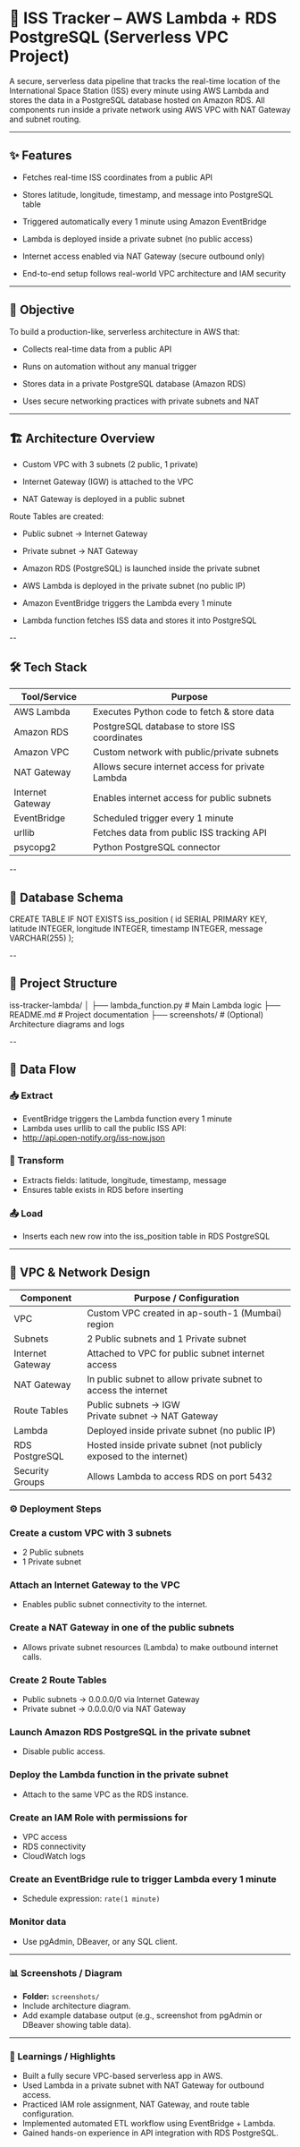 # 🚀 ISS Tracker – AWS Lambda + RDS PostgreSQL (Serverless VPC Project)
A secure, serverless data pipeline that tracks the real-time location of the International Space Station (ISS) every minute using AWS Lambda and stores the data in a PostgreSQL database hosted on Amazon RDS. All components run inside a private network using AWS VPC with NAT Gateway and subnet routing.

---

## ✨ Features
- Fetches real-time ISS coordinates from a public API

- Stores latitude, longitude, timestamp, and message into PostgreSQL table

- Triggered automatically every 1 minute using Amazon EventBridge

- Lambda is deployed inside a private subnet (no public access)

- Internet access enabled via NAT Gateway (secure outbound only)

- End-to-end setup follows real-world VPC architecture and IAM security

---

## 🎯 Objective
To build a production-like, serverless architecture in AWS that:

- Collects real-time data from a public API

- Runs on automation without any manual trigger

- Stores data in a private PostgreSQL database (Amazon RDS)

- Uses secure networking practices with private subnets and NAT

---

## 🏗️ Architecture Overview

- Custom VPC with 3 subnets (2 public, 1 private)

- Internet Gateway (IGW) is attached to the VPC

- NAT Gateway is deployed in a public subnet

Route Tables are created:

- Public subnet → Internet Gateway

- Private subnet → NAT Gateway

- Amazon RDS (PostgreSQL) is launched inside the private subnet

- AWS Lambda is deployed in the private subnet (no public IP)

- Amazon EventBridge triggers the Lambda every 1 minute

- Lambda function fetches ISS data and stores it into PostgreSQL

--

## 🛠️ Tech Stack

| Tool/Service    | Purpose                                            |
|-----------------|----------------------------------------------------|
| AWS Lambda      | Executes Python code to fetch & store data         |
| Amazon RDS      | PostgreSQL database to store ISS coordinates       |
| Amazon VPC      | Custom network with public/private subnets         |
| NAT Gateway     | Allows secure internet access for private Lambda   |
| Internet Gateway| Enables internet access for public subnets         |
| EventBridge     | Scheduled trigger every 1 minute                   |
| urllib          | Fetches data from public ISS tracking API          |
| psycopg2        | Python PostgreSQL connector                        |
	
--

## 🧱 Database Schema
CREATE TABLE IF NOT EXISTS iss_position (
  id SERIAL PRIMARY KEY,
  latitude INTEGER,
  longitude INTEGER,
  timestamp INTEGER,
  message VARCHAR(255)
);

--

## 📂 Project Structure
iss-tracker-lambda/
│
├── lambda_function.py       # Main Lambda logic
├── README.md                # Project documentation
├── screenshots/             # (Optional) Architecture diagrams and logs

--

## 🔁 Data Flow

### 📥 Extract
- EventBridge triggers the Lambda function every 1 minute
- Lambda uses urllib to call the public ISS API:
- http://api.open-notify.org/iss-now.json

### 🔧 Transform
- Extracts fields: latitude, longitude, timestamp, message
- Ensures table exists in RDS before inserting

### 📤 Load
- Inserts each new row into the iss_position table in RDS PostgreSQL

--- 

## 🔐 VPC & Network Design

| Component        | Purpose / Configuration                                             |
| ---------------- | ------------------------------------------------------------------- |
| VPC              | Custom VPC created in ap-south-1 (Mumbai) region                    |
| Subnets          | 2 Public subnets and 1 Private subnet                               |
| Internet Gateway | Attached to VPC for public subnet internet access                   |
| NAT Gateway      | In public subnet to allow private subnet to access the internet     |
| Route Tables     | Public subnets → IGW<br>Private subnet → NAT Gateway                |
| Lambda           | Deployed inside private subnet (no public IP)                       |
| RDS PostgreSQL   | Hosted inside private subnet (not publicly exposed to the internet) |
| Security Groups  | Allows Lambda to access RDS on port 5432                            |


### ⚙️ Deployment Steps
### Create a custom VPC with 3 subnets
- 2 Public subnets
- 1 Private subnet

### Attach an Internet Gateway to the VPC
- Enables public subnet connectivity to the internet.

### Create a NAT Gateway in one of the public subnets
- Allows private subnet resources (Lambda) to make outbound internet calls.

### Create 2 Route Tables
- Public subnets → 0.0.0.0/0 via Internet Gateway
- Private subnet → 0.0.0.0/0 via NAT Gateway

### Launch Amazon RDS PostgreSQL in the private subnet
- Disable public access.

### Deploy the Lambda function in the private subnet
- Attach to the same VPC as the RDS instance.

### Create an IAM Role with permissions for
- VPC access
- RDS connectivity
- CloudWatch logs

### Create an EventBridge rule to trigger Lambda every 1 minute
- Schedule expression: `rate(1 minute)`

### Monitor data
- Use pgAdmin, DBeaver, or any SQL client.

---

### 📊 Screenshots / Diagram
- **Folder:** `screenshots/`
- Include architecture diagram.
- Add example database output (e.g., screenshot from pgAdmin or DBeaver showing table data).

---

### 🧪 Learnings / Highlights
- Built a fully secure VPC-based serverless app in AWS.
- Used Lambda in a private subnet with NAT Gateway for outbound access.
- Practiced IAM role assignment, NAT Gateway, and route table configuration.
- Implemented automated ETL workflow using EventBridge + Lambda.
- Gained hands-on experience in API integration with RDS PostgreSQL.



